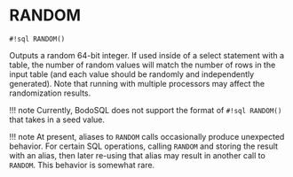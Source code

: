 # RANDOM

`#!sql RANDOM()`

Outputs a random 64-bit integer. If used inside of a select statement with
a table, the number of random values will match the number of rows in the
input table (and each value should be randomly and independently generated).
Note that running with multiple processors may affect the randomization
results.

!!! note
Currently, BodoSQL does not support the format of `#!sql RANDOM()` that
takes in a seed value.

!!! note
At present, aliases to `RANDOM` calls occasionally produce unexpected
behavior. For certain SQL operations, calling `RANDOM` and storing the
result with an alias, then later re-using that alias may result in
another call to `RANDOM`. This behavior is somewhat rare.
